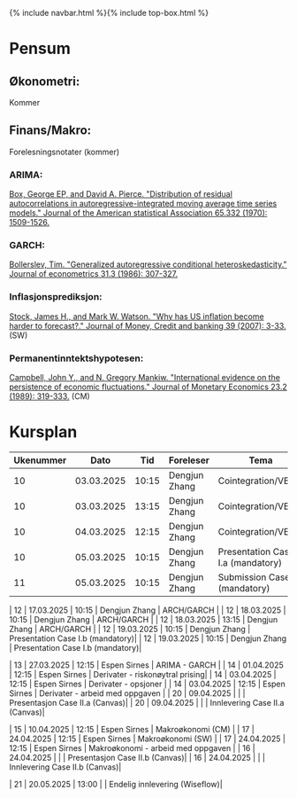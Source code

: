 {% include navbar.html %}{% include top-box.html %}
# Pensum

## Økonometri:
Kommer

## Finans/Makro:
Forelesningsnotater (kommer)

### ARIMA: 
[Box, George EP, and David A. Pierce. "Distribution of residual autocorrelations in autoregressive-integrated moving average time series models." Journal of the American statistical Association 65.332 (1970): 1509-1526.](reading/Box%20Jenkins%20(1970).pdf)

### GARCH: 
[Bollerslev, Tim. "Generalized autoregressive conditional heteroskedasticity." Journal of econometrics 31.3 (1986): 307-327.](reading/Bollerslev%20(1986).pdf)

### Inflasjonsprediksjon:
[Stock, James H., and Mark W. Watson. "Why has US inflation become harder to forecast?." Journal of Money, Credit and banking 39 (2007): 3-33.](reading/Stock%20and%20Watson%20(2007).pdf) (SW)

### Permanentinntektshypotesen:
[Campbell, John Y., and N. Gregory Mankiw. "International evidence on the persistence of economic fluctuations." Journal of Monetary Economics 23.2 (1989): 319-333.](reading/Campbell%20and%20Mankiw%20(1989).pdf) (CM)

# Kursplan

| Ukenummer | Dato       | Tid    | Foreleser     | Tema                         |
|-----------|------------|--------|---------------|------------------------------|
| 10        | 03.03.2025 | 10:15  | Dengjun Zhang | Cointegration/VECM           |
| 10        | 03.03.2025 | 13:15  | Dengjun Zhang | Cointegration/VECM           |
| 10        | 04.03.2025 | 12:15  | Dengjun Zhang | Cointegration/VECM           |
| 10        | 05.03.2025 | 10:15  | Dengjun Zhang | Presentation Case I.a (mandatory)|
| 11        | 05.03.2025 | 10:15  | Dengjun Zhang | Submission Case I.a (mandatory)|

| 12        | 17.03.2025 | 10:15  | Dengjun Zhang | ARCH/GARCH                   |
| 12        | 18.03.2025 | 10:15  | Dengjun Zhang | ARCH/GARCH                   |
| 12        | 18.03.2025 | 13:15  | Dengjun Zhang | ARCH/GARCH                   |
| 12        | 19.03.2025 | 10:15  | Dengjun Zhang | Presentation Case I.b (mandatory)|
| 12        | 19.03.2025 | 10:15  | Dengjun Zhang | Presentation Case I.b (mandatory)|

| 13        | 27.03.2025 | 12:15  | Espen Sirnes  | ARIMA - GARCH                |
| 14        | 01.04.2025 | 12:15  | Espen Sirnes  | Derivater - riskonøytral prising|
| 14        | 03.04.2025 | 12:15  | Espen Sirnes  | Derivater - opsjoner            |
| 14        | 03.04.2025 | 12:15  | Espen Sirnes  | Derivater - arbeid med oppgaven  |
| 20        | 09.04.2025 |        |               | Presentasjon Case II.a  (Canvas)|
| 20        | 09.04.2025 |        |               | Innlevering Case II.a  (Canvas)|

| 15        | 10.04.2025 | 12:15  | Espen Sirnes  | Makroøkonomi (CM)               |
| 17        | 24.04.2025 | 12:15  | Espen Sirnes  | Makroøkonomi (SW)               |
| 17        | 24.04.2025 | 12:15  | Espen Sirnes  | Makroøkonomi - arbeid med oppgaven              |
| 16        | 24.04.2025 |        |               | Presentasjon Case II.b (Canvas)|
| 16        | 24.04.2025 |        |               | Innlevering Case II.b (Canvas)|

| 21        | 20.05.2025 | 13:00  |               | Endelig innlevering (Wiseflow)|






